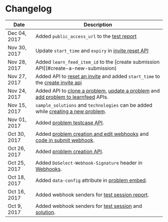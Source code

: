 # Changelog

Date         | Description
------------ | -----------
Dec 04, 2017 | Added `public_access_url` to the [test report](#get-a-candidate-39-s-report)
Nov 30, 2017 | Update `start_time` and `expiry` in [invite reset API](#reset-an-invite)
Nov 28, 2017 | Added `learn_feed_item_id` to the [create submission API[(#create-a-new-submission)
Nov 27, 2017 | Added API to [reset an invite](#reset-an-invite) and added `start_time` to the [create invite api](#create-a-new-invite)
Nov 24, 2017 | Added API to [clone a problem](#clone-a-problem), [update a problem](#update-a-problem) and [add problem to learnfeed](#add-problem-to-learn-feed) APIs.
Nov 15, 2017 | `sample_solutions` and `technologies` can be added while [creating a new problem](#create-a-problem).
Nov 01, 2017 | Added [problem testcase API](#problem-testcase-api).
Oct 30, 2017 | Added [problem creation and edit webhooks](#problem) and [code in submit webhook](#solution).
Oct 26, 2017 | Added [problem creation API](#create-a-problem).
Oct 25, 2017 | Added `DoSelect-Webhook-Signature` header in [Webhooks](#webhook-security).
Oct 18, 2017 | Added `data-config` attribute in [problem embed](#problem-embed).
Oct 16, 2017 | Added webhook senders for [test session report](#test-session).
Oct 9, 2017  | Added webhook senders for [test session](#test-session) and [solution](#solution).
